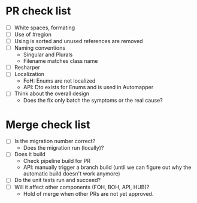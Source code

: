 # PR check list

- [ ] White spaces, formating
- [ ] Use of #region
- [ ] Using is sorted and unused references are removed
- [ ] Naming conventions
   * Singular and Plurals
   * Filename matches class name
- [ ] Resharper
- [ ] Localization
   * FoH: Enums are not localized
   * API: Dto exists for Enums and is used in Automapper
- [ ] Think about the overall design
   * Does the fix only batch the symptoms or the real cause?

# Merge check list

- [ ] Is the migration number correct?
   * Does the migration run (locally)?
- [ ] Does it build
   * Check pipeline build for PR
   * API: manually trigger a branch build (until we can figure out why the automatic build doesn't work anymore)
- [ ] Do the unit tests run and succeed?
- [ ] Will it affect other components (FOH, BOH, API, HUB)?
   - Hold of merge when other PRs are not yet approved.
